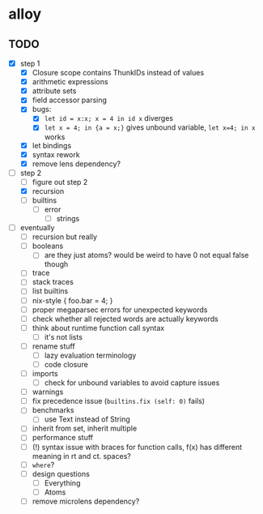 # alloy

## TODO
- [x] step 1
  - [x] Closure scope contains ThunkIDs instead of values
  - [x] arithmetic expressions
  - [x] attribute sets
  - [x] field accessor parsing
  - [x] bugs:
    - [x] `let id = x:x; x = 4 in id x` diverges
    - [x] `let x = 4; in {a = x;}` gives unbound variable, `let x=4; in x` works
  - [x] let bindings
  - [x] syntax rework
  - [x] remove lens dependency?
- [ ] step 2
  - [ ] figure out step 2
  - [x] recursion
  - [ ] builtins
    - [ ] error
      - [ ] strings
- [ ] eventually
  - [ ] recursion but really
  - [ ] booleans
    - [ ] are they just atoms? would be weird to have 0 not equal false though
  - [ ] trace
  - [ ] stack traces
  - [ ] list builtins
  - [ ] nix-style { foo.bar = 4; }
  - [ ] proper megaparsec errors for unexpected keywords
  - [ ] check whether all rejected words are actually keywords
  - [ ] think about runtime function call syntax
    - [ ] it's not lists
  - [ ] rename stuff
    - [ ] lazy evaluation terminology
    - [ ] code closure
  - [ ] imports
    - [ ] check for unbound variables to avoid capture issues
  - [ ] warnings
  - [ ] fix precedence issue (`builtins.fix (self: 0)` fails)
  - [ ] benchmarks
    - [ ] use Text instead of String
  - [ ] inherit from set, inherit multiple
  - [ ] performance stuff
  - [ ] (!) syntax issue with braces for function calls, f(x) has different meaning in rt and ct. spaces?
  - [ ] `where`?
  - [ ] design questions
    - [ ] Everything
    - [ ] Atoms
  - [ ] remove microlens dependency?
